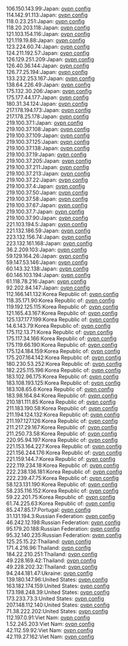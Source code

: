 106.150.143.99:Japan: [ovpn config](vpn/106_150_143_99.ovpn)  
114.142.91.113:Japan: [ovpn config](vpn/114_142_91_113.ovpn)  
118.0.23.251:Japan: [ovpn config](vpn/118_0_23_251.ovpn)  
118.20.203.118:Japan: [ovpn config](vpn/118_20_203_118.ovpn)  
121.103.154.116:Japan: [ovpn config](vpn/121_103_154_116.ovpn)  
121.119.19.88:Japan: [ovpn config](vpn/121_119_19_88.ovpn)  
123.224.60.74:Japan: [ovpn config](vpn/123_224_60_74.ovpn)  
124.211.192.57:Japan: [ovpn config](vpn/124_211_192_57.ovpn)  
126.129.251.209:Japan: [ovpn config](vpn/126_129_251_209.ovpn)  
126.40.36.144:Japan: [ovpn config](vpn/126_40_36_144.ovpn)  
126.77.25.194:Japan: [ovpn config](vpn/126_77_25_194.ovpn)  
133.232.253.167:Japan: [ovpn config](vpn/133_232_253_167.ovpn)  
138.64.226.49:Japan: [ovpn config](vpn/138_64_226_49.ovpn)  
175.132.30.206:Japan: [ovpn config](vpn/175_132_30_206.ovpn)  
175.177.44.177:Japan: [ovpn config](vpn/175_177_44_177.ovpn)  
180.31.34.124:Japan: [ovpn config](vpn/180_31_34_124.ovpn)  
217.178.194.173:Japan: [ovpn config](vpn/217_178_194_173.ovpn)  
217.178.25.178:Japan: [ovpn config](vpn/217_178_25_178.ovpn)  
219.100.37.1:Japan: [ovpn config](vpn/219_100_37_1.ovpn)  
219.100.37.108:Japan: [ovpn config](vpn/219_100_37_108.ovpn)  
219.100.37.109:Japan: [ovpn config](vpn/219_100_37_109.ovpn)  
219.100.37.125:Japan: [ovpn config](vpn/219_100_37_125.ovpn)  
219.100.37.138:Japan: [ovpn config](vpn/219_100_37_138.ovpn)  
219.100.37.19:Japan: [ovpn config](vpn/219_100_37_19.ovpn)  
219.100.37.205:Japan: [ovpn config](vpn/219_100_37_205.ovpn)  
219.100.37.211:Japan: [ovpn config](vpn/219_100_37_211.ovpn)  
219.100.37.213:Japan: [ovpn config](vpn/219_100_37_213.ovpn)  
219.100.37.22:Japan: [ovpn config](vpn/219_100_37_22.ovpn)  
219.100.37.4:Japan: [ovpn config](vpn/219_100_37_4.ovpn)  
219.100.37.50:Japan: [ovpn config](vpn/219_100_37_50.ovpn)  
219.100.37.58:Japan: [ovpn config](vpn/219_100_37_58.ovpn)  
219.100.37.67:Japan: [ovpn config](vpn/219_100_37_67.ovpn)  
219.100.37.7:Japan: [ovpn config](vpn/219_100_37_7.ovpn)  
219.100.37.90:Japan: [ovpn config](vpn/219_100_37_90.ovpn)  
221.103.194.5:Japan: [ovpn config](vpn/221_103_194_5.ovpn)  
221.132.186.59:Japan: [ovpn config](vpn/221_132_186_59.ovpn)  
223.132.156.74:Japan: [ovpn config](vpn/223_132_156_74.ovpn)  
223.132.161.168:Japan: [ovpn config](vpn/223_132_161_168.ovpn)  
36.2.209.103:Japan: [ovpn config](vpn/36_2_209_103.ovpn)  
59.129.164.26:Japan: [ovpn config](vpn/59_129_164_26.ovpn)  
59.147.53.146:Japan: [ovpn config](vpn/59_147_53_146.ovpn)  
60.143.32.138:Japan: [ovpn config](vpn/60_143_32_138.ovpn)  
60.146.103.194:Japan: [ovpn config](vpn/60_146_103_194.ovpn)  
61.118.78.216:Japan: [ovpn config](vpn/61_118_78_216.ovpn)  
92.202.84.147:Japan: [ovpn config](vpn/92_202_84_147.ovpn)  
112.166.141.132:Korea Republic of: [ovpn config](vpn/112_166_141_132.ovpn)  
118.35.171.90:Korea Republic of: [ovpn config](vpn/118_35_171_90.ovpn)  
119.192.125.115:Korea Republic of: [ovpn config](vpn/119_192_125_115.ovpn)  
121.165.43.167:Korea Republic of: [ovpn config](vpn/121_165_43_167.ovpn)  
125.137.177.199:Korea Republic of: [ovpn config](vpn/125_137_177_199.ovpn)  
14.6.143.79:Korea Republic of: [ovpn config](vpn/14_6_143_79.ovpn)  
175.112.13.71:Korea Republic of: [ovpn config](vpn/175_112_13_71.ovpn)  
175.117.34.166:Korea Republic of: [ovpn config](vpn/175_117_34_166.ovpn)  
175.119.66.190:Korea Republic of: [ovpn config](vpn/175_119_66_190.ovpn)  
175.124.184.159:Korea Republic of: [ovpn config](vpn/175_124_184_159.ovpn)  
175.207.164.142:Korea Republic of: [ovpn config](vpn/175_207_164_142.ovpn)  
180.230.53.252:Korea Republic of: [ovpn config](vpn/180_230_53_252.ovpn)  
182.225.115.196:Korea Republic of: [ovpn config](vpn/182_225_115_196.ovpn)  
183.102.96.175:Korea Republic of: [ovpn config](vpn/183_102_96_175.ovpn)  
183.108.193.125:Korea Republic of: [ovpn config](vpn/183_108_193_125.ovpn)  
183.108.65.6:Korea Republic of: [ovpn config](vpn/183_108_65_6.ovpn)  
183.98.164.84:Korea Republic of: [ovpn config](vpn/183_98_164_84.ovpn)  
210.181.111.85:Korea Republic of: [ovpn config](vpn/210_181_111_85.ovpn)  
211.183.190.58:Korea Republic of: [ovpn config](vpn/211_183_190_58.ovpn)  
211.194.124.132:Korea Republic of: [ovpn config](vpn/211_194_124_132.ovpn)  
211.197.127.126:Korea Republic of: [ovpn config](vpn/211_197_127_126.ovpn)  
211.217.29.167:Korea Republic of: [ovpn config](vpn/211_217_29_167.ovpn)  
211.250.73.58:Korea Republic of: [ovpn config](vpn/211_250_73_58.ovpn)  
220.95.94.197:Korea Republic of: [ovpn config](vpn/220_95_94_197.ovpn)  
221.153.164.227:Korea Republic of: [ovpn config](vpn/221_153_164_227.ovpn)  
221.156.244.176:Korea Republic of: [ovpn config](vpn/221_156_244_176.ovpn)  
221.159.144.7:Korea Republic of: [ovpn config](vpn/221_159_144_7.ovpn)  
222.119.234.18:Korea Republic of: [ovpn config](vpn/222_119_234_18.ovpn)  
222.238.136.181:Korea Republic of: [ovpn config](vpn/222_238_136_181.ovpn)  
222.239.47.75:Korea Republic of: [ovpn config](vpn/222_239_47_75.ovpn)  
58.123.131.190:Korea Republic of: [ovpn config](vpn/58_123_131_190.ovpn)  
58.235.116.152:Korea Republic of: [ovpn config](vpn/58_235_116_152.ovpn)  
59.22.201.75:Korea Republic of: [ovpn config](vpn/59_22_201_75.ovpn)  
61.74.225.63:Korea Republic of: [ovpn config](vpn/61_74_225_63.ovpn)  
85.247.85.17:Portugal: [ovpn config](vpn/85_247_85_17.ovpn)  
31.131.194.3:Russian Federation: [ovpn config](vpn/31_131_194_3.ovpn)  
46.242.12.198:Russian Federation: [ovpn config](vpn/46_242_12_198.ovpn)  
95.179.20.188:Russian Federation: [ovpn config](vpn/95_179_20_188.ovpn)  
95.32.140.235:Russian Federation: [ovpn config](vpn/95_32_140_235.ovpn)  
125.25.15.22:Thailand: [ovpn config](vpn/125_25_15_22.ovpn)  
171.4.216.96:Thailand: [ovpn config](vpn/171_4_216_96.ovpn)  
184.22.210.251:Thailand: [ovpn config](vpn/184_22_210_251.ovpn)  
49.228.169.42:Thailand: [ovpn config](vpn/49_228_169_42.ovpn)  
49.228.202.32:Thailand: [ovpn config](vpn/49_228_202_32.ovpn)  
94.244.181.47:Ukraine: [ovpn config](vpn/94_244_181_47.ovpn)  
139.180.147.96:United States: [ovpn config](vpn/139_180_147_96.ovpn)  
163.182.174.159:United States: [ovpn config](vpn/163_182_174_159.ovpn)  
173.198.248.39:United States: [ovpn config](vpn/173_198_248_39.ovpn)  
173.233.73.3:United States: [ovpn config](vpn/173_233_73_3.ovpn)  
207.148.112.140:United States: [ovpn config](vpn/207_148_112_140.ovpn)  
71.38.222.202:United States: [ovpn config](vpn/71_38_222_202.ovpn)  
112.197.0.91:Viet Nam: [ovpn config](vpn/112_197_0_91.ovpn)  
1.52.245.203:Viet Nam: [ovpn config](vpn/1_52_245_203.ovpn)  
42.112.59.92:Viet Nam: [ovpn config](vpn/42_112_59_92.ovpn)  
42.119.27.162:Viet Nam: [ovpn config](vpn/42_119_27_162.ovpn)  
